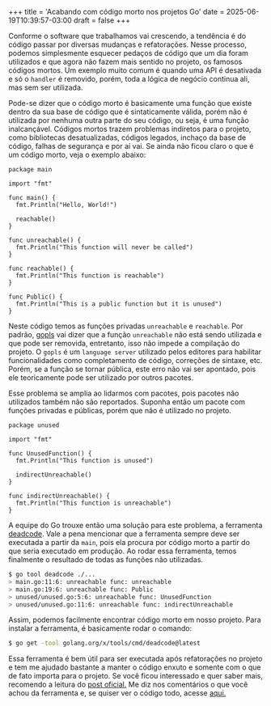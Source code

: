 +++
title = 'Acabando com código morto nos projetos Go'
date = 2025-06-19T10:39:57-03:00
draft = false
+++

Conforme o software que trabalhamos vai crescendo, a tendência é do código passar por diversas mudanças e refatorações. Nesse processo, podemos simplesmente esquecer pedaços de código que um dia foram utilizados e que agora não fazem mais sentido no projeto, os famosos códigos mortos. Um exemplo muito comum é quando uma API é desativada e só o `handler` é removido, porém, toda a lógica de negócio continua ali, mas sem ser utilizada. 

Pode-se dizer que o código morto é basicamente uma função que existe dentro da sua base de código que é sintaticamente válida, porém não é utilizada por nenhuma outra parte do seu código, ou seja, é uma função inalcançável. Códigos mortos trazem problemas indiretos para o projeto, como bibliotecas desatualizadas, códigos legados, inchaço da base de código, falhas de segurança e por aí vai. Se ainda não ficou claro o que é um código morto, veja o exemplo abaixo:

```golang
package main

import "fmt"

func main() {
  fmt.Println("Hello, World!")

  reachable()
}

func unreachable() {
  fmt.Println("This function will never be called")
}

func reachable() {
  fmt.Println("This function is reachable")
}

func Public() {
  fmt.Println("This is a public function but it is unused")
}
```

Neste código temos as funções privadas `unreachable` e `reachable`. Por padrão, [gopls](https://pkg.go.dev/golang.org/x/tools/gopls#section-readme) vai dizer que a função `unreachable` não está sendo utilizada e que pode ser removida, entretanto, isso não impede a compilação do projeto. O `gopls` é um `language server` utilizado pelos editores para habilitar funcionalidades como completamento de código, correções de sintaxe, etc. Porém, se a função se tornar pública, este erro não vai ser apontado, pois ele teoricamente pode ser utilizado por outros pacotes.

Esse problema se amplia ao lidarmos com pacotes, pois pacotes não utilizados também não são reportados. Suponha então um pacote com funções privadas e públicas, porém que não é utilizado no projeto.

```golang
package unused

import "fmt"

func UnusedFunction() {
  fmt.Println("This function is unused")

  indirectUnreachable()
}

func indirectUnreachable() {
  fmt.Println("This function is unreachable")
}
``` 

A equipe do Go trouxe então uma solução para este problema, a ferramenta [deadcode](https://pkg.go.dev/golang.org/x/tools/cmd/deadcode). Vale a pena mencionar que a ferramenta sempre deve ser executada a partir da `main`, pois ela procura por código morto a partir do que seria executado em produção. Ao rodar essa ferramenta, temos finalmente o resultado de todas as funções não utilizadas.

```sh
$ go tool deadcode ./...
> main.go:11:6: unreachable func: unreachable
> main.go:19:6: unreachable func: Public
> unused/unused.go:5:6: unreachable func: UnusedFunction
> unused/unused.go:11:6: unreachable func: indirectUnreachable
```

Assim, podemos facilmente encontrar código morto em nosso projeto. Para instalar a ferramenta, é basicamente rodar o comando:

```sh
$ go get -tool golang.org/x/tools/cmd/deadcode@latest
```

Essa ferramenta é bem útil para ser executada após refatorações no projeto e tem me ajudado bastante a manter o código enxuto e somente com o que de fato importa para o projeto. Se você ficou interessado e quer saber mais, recomendo a leitura do [post oficial.](https://go.dev/blog/deadcode) Me diz nos comentários o que você achou da ferramenta e, se quiser ver o código todo, acesse [aqui.](https://github.com/mfbmina/poc_deadcode)
